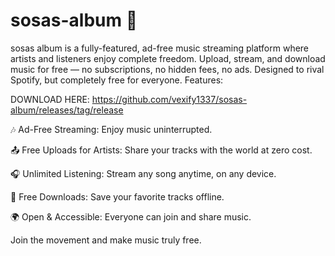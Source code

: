 # sosas-album  🎵
sosas album is a fully-featured, ad-free music streaming platform where artists and listeners enjoy complete freedom. Upload, stream, and download music for free — no subscriptions, no hidden fees, no ads. Designed to rival Spotify, but completely free for everyone.
Features:


DOWNLOAD HERE: https://github.com/vexify1337/sosas-album/releases/tag/release


🎶 Ad-Free Streaming: Enjoy music uninterrupted.


📤 Free Uploads for Artists: Share your tracks with the world at zero cost.


🎧 Unlimited Listening: Stream any song anytime, on any device.


💾 Free Downloads: Save your favorite tracks offline.


🌍 Open & Accessible: Everyone can join and share music.


Join the movement and make music truly free.
